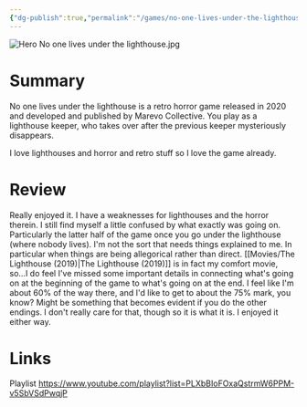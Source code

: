 ```yaml
---
{"dg-publish":true,"permalink":"/games/no-one-lives-under-the-lighthouse-2020/","tags":["LP"],"created":"2023-12-08","updated":"2024-08-05"}
---
```



![Hero No one lives under the lighthouse.jpg](/img/user/Attachments/Hero%20No%20one%20lives%20under%20the%20lighthouse.jpg)

# Summary

No one lives under the lighthouse is a retro horror game released in 2020 and developed and published by Marevo Collective. You play as a lighthouse keeper, who takes over after the previous keeper mysteriously disappears.

I love lighthouses and horror and retro stuff so I love the game already.

# Review

Really enjoyed it. I have a weaknesses for lighthouses and the horror therein. I still find myself a little confused by what exactly was going on. Particularly the latter half of the game once you go under the lighthouse (where nobody lives). I'm not the sort that needs things explained to me. In particular when things are being allegorical rather than direct. [[Movies/The Lighthouse (2019)\|The Lighthouse (2019)]] is in fact my comfort movie, so...I do feel I've missed some important details in connecting what's going on at the beginning of the game to what's going on at the end. I feel like I'm about 60% of the way there, and I'd like to get to about the 75% mark, you know? Might be something that becomes evident if you do the other endings. I don't really care for that, though so it is what it is. I enjoyed it either way.

# Links

Playlist https://www.youtube.com/playlist?list=PLXbBIoFOxaQstrmW6PPM-v5SbVSdPwqjP
